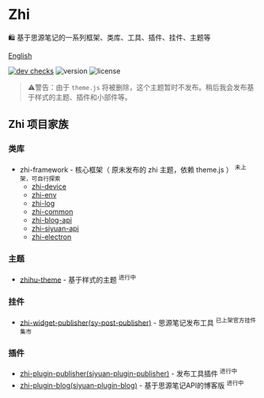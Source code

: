 # Zhi

🛍️ 基于思源笔记的一系列框架、类库、工具、插件、挂件、主题等

[English](README.md)

[![dev checks](https://img.shields.io/github/checks-status/terwer/zhi/dev?label=build)](https://github.com/terwer/zhi/tree/dev)
![version](https://img.shields.io/github/release/terwer/zhi.svg?style=flat-square)
![license](https://img.shields.io/badge/license-GPL-blue.svg?style=popout-square)

> ⚠️警告：由于 `theme.js` 将被删除，这个主题暂时不发布。稍后我会发布基于样式的主题、插件和小部件等。

## Zhi 项目家族

### 类库
- zhi-framework - 核心框架（ 原未发布的 zhi 主题，依赖 theme.js ） <sup>未上架，可自行探索</sup>
  - [zhi-device](https://github.com/terwer/zhi/tree/main/libs/zhi-device)
  - [zhi-env](https://github.com/terwer/zhi/tree/main/libs/zhi-env)
  - [zhi-log](https://github.com/terwer/zhi/tree/main/libs/zhi-log)
  - [zhi-common](https://github.com/terwer/zhi/tree/main/libs/zhi-common)
  - [zhi-blog-api](https://github.com/terwer/zhi/tree/main/libs/zhi-blog-api)
  - [zhi-siyuan-api](https://github.com/terwer/zhi/tree/main/libs/zhi-siyuan-api)
  - [zhi-electron](https://github.com/terwer/zhi/tree/main/libs/zhi-electron)

### 主题
- [zhihu-theme](https://github.com/terwer/zhihu-theme) - 基于样式的主题 <sup>进行中</sup>

### 挂件
- [zhi-widget-publisher(sy-post-publisher)](https://github.com/terwer/sy-post-publisher) - 思源笔记发布工具 <sup>已上架官方挂件集市</sup>

### 插件
- [zhi-plugin-publisher(siyuan-plugin-publisher)](https://github.com/terwer/siyuan-plugin-publisher) - 发布工具插件 <sup>进行中</sup>
- [zhi-plugin-blog(siyuan-plugin-blog)](https://github.com/terwer/siyuan-plugin-blog) - 基于思源笔记API的博客版 <sup>进行中</sup>
